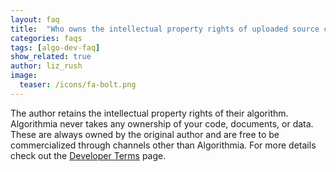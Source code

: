 ```yaml
---
layout: faq
title:  "Who owns the intellectual property rights of uploaded source code?"
categories: faqs
tags: [algo-dev-faq]
show_related: true
author: liz_rush
image:
  teaser: /icons/fa-bolt.png
---
```


The author retains the intellectual property rights of their algorithm. Algorithmia never takes any ownership of your code, documents, or data. These are always owned by the original author and are free to be commercialized through channels other than Algorithmia. For more details check out the [Developer Terms](https://algorithmia.com/api_dev_terms) page.